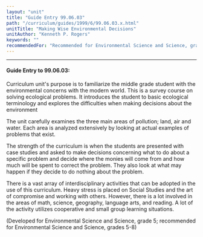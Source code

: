 ```yaml
---
layout: "unit"
title: "Guide Entry 99.06.03"
path: "/curriculum/guides/1999/6/99.06.03.x.html"
unitTitle: "Making Wise Environmental Decisions"
unitAuthor: "Kenneth P. Rogers"
keywords: ""
recommendedFor: "Recommended for Environmental Science and Science, grades 5-8."
---
```

<body>
<hr/>
<h4>
Guide Entry to 99.06.03:
</h4>
<p>Curriculum unit's purpose is to familiarize the middle grade student with the environmental concerns with the modern world.  This is a survey course on solving ecological problems.  It introduces the student to basic ecological terminology and explores the difficulties when making decisions about the environment</p>
<p>
The unit carefully examines the three main areas of pollution; land, air and water.  Each area is analyzed extensively by looking at actual examples of problems that exist.
</p>
<p>
The strength of the curriculum is when the students are presented with case studies and asked to make decisions concerning what to do about a specific problem and decide where the monies will come from and how much will be spent to correct the problem.  They also look at what may happen if they decide to do nothing about the problem.
</p>
<p>
There is a vast array of interdisciplinary activities that can be adopted in the use of this curriculum.  Heavy stress is placed on Social Studies and the art of compromise and working with others.  However, there is a lot involved in the areas of math, science, geography, language arts, and reading.  A lot of the activity utilizes cooperative and small group learning situations.
</p>
<p>
(Developed for Environmental Science and Science, grade 5; recommended for Environmental Science and Science, grades 5-8)
</p>
</body>
